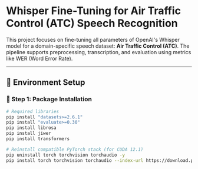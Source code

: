# Whisper Fine-Tuning for Air Traffic Control (ATC) Speech Recognition

This project focuses on fine-tuning all parameters of OpenAI's Whisper model for a domain-specific speech dataset: **Air Traffic Control (ATC)**. The pipeline supports preprocessing, transcription, and evaluation using metrics like WER (Word Error Rate).

---

## 🚀 Environment Setup

### 🧪 Step 1: Package Installation

```bash
# Required libraries
pip install "datasets>=2.6.1"
pip install "evaluate>=0.30"
pip install librosa
pip install jiwer
pip install transformers

# Reinstall compatible PyTorch stack (for CUDA 12.1)
pip uninstall torch torchvision torchaudio -y
pip install torch torchvision torchaudio --index-url https://download.pytorch.org/whl/cu121
